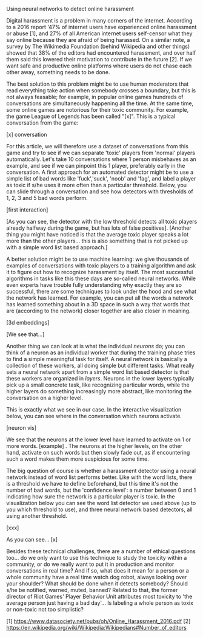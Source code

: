 Using neural networks to detect online harassment

Digital harassment is a problem in many corners of the internet. According to a 2016 report '47% of internet users have experienced online harassment or abuse [1], and 27% of all American internet users self-censor what they say online because they are afraid of being harassed. On a similar note, a survey by The Wikimedia Foundation (behind Wikipedia and other things) showed that 38% of the editors had encountered harassment, and over half them said this lowered their motivation to contribute in the future [2]. If we want safe and productive online platforms where users do not chase each other away, something needs to be done.

The best solution to this problem might be to use human moderators that read everything take action when somebody crosses a boundary, but this is not always feasable; for example, in popular online games hundreds of conversations are simultaneously happening all the time. At the same time, some online games are notorious for their toxic community. For example, the game League of Legends has been called "[x]". This is a typical conversation from the game:

[x] conversation

For this article, we will therefore use a dataset of conversations from this game and try to see if we can separate 'toxic' players from 'normal' players automatically. Let's take 10 conversations where 1 person misbehaves as an example, and see if we can pinpoint this 1 player, preferably early in the conversation. A first approach for an automated detector might be to use a simple list of bad words like 'fuck','suck', 'noob' and 'fag', and label a player as toxic if s/he uses it more often than a particular threshold. Below, you can slide through a conversation and see how detectors with thresholds of 1, 2, 3 and 5 bad words perform.

[first interaction]

[As you can see, the detector with the low threshold detects all toxic players already halfway during the game, but has lots of false positives]. [Another thing you might have noticed is that the average toxic player speaks a lot more than the other players... this is also something that is not picked up with a simple word list based approach.]

A better solution might be to use machine learning: we give thousands of examples of conversations with toxic players to a training algorithm and ask it to figure out how to recognize harassment by itself. The most successful algorithms in tasks like this these days are so-called neural networks. While even experts have trouble fully understanding why exactly they are so successful, there are some techniques to look under the hood and see what the network has learned. For example, you can put all the words a network has learned something about in a 3D space in such a way that words that are (according to the network) closer together are also closer in meaning.

[3d embeddings]

[We see that...]

Another thing we can look at is what the individual *neurons* do; you can think of a neuron as an individual worker that during the training phase tries to find a simple meaningful task for itself. A neural network is basically a collection of these workers, all doing simple but different tasks. What really sets a neural network apart from a simple word list based detector is that these workers are organized in *layers*. Neurons in the lower layers typically pick up a small concrete task, like recognizing particular words, while the higher layers do something increasingly more abstract, like monitoring the conversation on a higher level.

This is exactly what we see in our case. In the interactive visualization below, you can see where in the conversation which neurons activate.

[neuron vis]

We see that the neurons at the lower level have learned to activate on 1 or more words. [example] . The neurons at the higher levels, on the other hand, activate on such words but then slowly fade out, as if encountering such a word makes them more suspicious for some time.

The big question of course is whether a harassment detector using a neural network instead of word list performs better. Like with the word lists, there is a threshold we have to define beforehand, but this time it's not the number of bad words, but the 'confidence level': a number between 0 and 1 indicating how sure the network is a particular player is toxic. In the visualization below you can see the word list detector we used above (up to you which threshold to use), and three neural network based detectors, all using another threshold.

[xxx]

As you can see... [x]

Besides these technical challenges, there are a number of ethical questions too... do we only want to use this technique to study the toxicity within a community, or do we really want to put it in production and monitor conversations in real time? And if so, what does it mean for a person or a whole community have a real time watch dog robot, always looking over your shoulder? What should be done when it detects somebody? Should s/he be notified, warned, muted, banned? Related to that, the former director of Riot Games' Player Behavior Unit attributes most toxicity to 'the average person just having a bad day'... Is labeling a whole person as toxix or non-toxic not too simplistic?

 

[1]  https://www.datasociety.net/pubs/oh/Online_Harassment_2016.pdf
[2]  https://en.wikipedia.org/wiki/Wikipedia:Wikipedians#Number_of_editors
